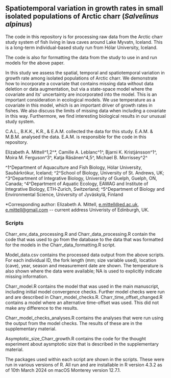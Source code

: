## Spatiotemporal variation in growth rates in small isolated populations of Arctic charr (*Salvelinus alpinus*)

The code in this repository is for processing raw data from the Arctic charr study system of fish living in lava caves around Lake Myvatn, Iceland. This is a long-term individual-based study run from Hólar University, Iceland. 

The code is also for formatting the data from the study to use in and run models for the above paper.

In this study we assess the spatial, temporal and spatiotemporal variation in growth rate among isolated populations of Arctic charr. We demonstrate how to incorporate a covariate that contains missing data without data deletion or data augmentation, but via a state-space model where the covariate and its' uncertainty are incorporated into the model. This is an important consideration in ecological models. We use temperature as a covariate in this model, which is an important driver of growth rates in fishes. We also discuss the limits of missing data when including a covariate in this way. Furthermore, we find interesting biological results in our unusual study system.

C.A.L., B.K.K., K.R., & E.A.M. collected the data for this study. E.A.M. & M.B.M. analysed the data. E.A.M. is responsible for the code in this repository.

Elizabeth A. Mittell^1,2^*, Camille A. Leblanc^1^, Bjarni K. Kristjánsson^1^, Moira M. Ferguson^3^, Katja Räsänen^4,5^, Michael B. Morrissey^2^

^1^Department of Aquaculture and Fish Biology, Hólar University, Sauðárkrókur, Iceland; ^2^School of Biology, University of St. Andrews, UK; ^3^Department of Integrative Biology, University of Guelph, Guelph, ON, Canada; ^4^Department of Aquatic Ecology, EAWAG and Institute of Integrative Biology, ETH‐Zurich, Switzerland; ^5^Department of Biology and Environmental Science, University of Jyväskylä, Finland

*Corresponding author: Elizabeth A. Mittell, e.mittell@ed.ac.uk, e.mittell@gmail.com -- current address Univeristy of Edinburgh, UK.

### Scripts
Charr_env_data_processing.R and Charr_data_processing.R contain the code that was used to go from the database to the data that was formatted for the models in the Charr_data_formatting.R script.

Model_data.csv contains the processed data output from the above scripts. For each individual ID, the fork length (mm; size variable used), location (cave), year, season and measurement date are shown. The temperature is also shown where the data were available; NA is used to explicitly indicate missing information.

Charr_model.R contains the model that was used in the main manuscript, including initial model convergence checks. Further model checks were run and are described in Charr_model_checks.R. Charr_time_offset_changed.R contains a model where an alternative time-offset was used. This did not make any difference to the results.

Charr_model_checks_analyses.R contains the analyses that were run using the output from the model checks. The results of these are in the supplementary material.

Asymptotic_size_Charr_growth.R contains the code for the thought experiment about aysmptotic size that is described in the supplementary material.

The packages used within each script are shown in the scripts. These were run in various versions of R. All run and are installable in R version 4.3.2 as of 10th March 2024 on macOS Monterey version 12.7.1.
